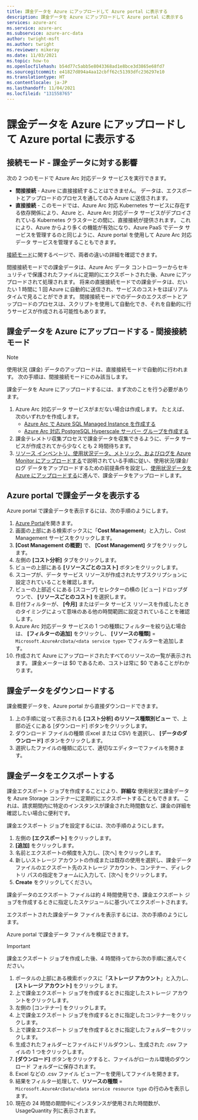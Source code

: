 ```yaml
---
title: 課金データを Azure にアップロードして Azure portal に表示する
description: 課金データを Azure にアップロードして Azure portal に表示する
services: azure-arc
ms.service: azure-arc
ms.subservice: azure-arc-data
author: twright-msft
ms.author: twright
ms.reviewer: mikeray
ms.date: 11/03/2021
ms.topic: how-to
ms.openlocfilehash: b54d77c5abb5e8043368ad1e8bce3d3865e68fd7
ms.sourcegitcommit: e41827d894a4aa12cbff62c51393dfc236297e10
ms.translationtype: HT
ms.contentlocale: ja-JP
ms.lasthandoff: 11/04/2021
ms.locfileid: "131558765"
---
```

# <a name="upload-billing-data-to-azure-and-view-it-in-the-azure-portal"></a>課金データを Azure にアップロードして Azure portal に表示する




## <a name="connectivity-modes---implications-for-billing-data"></a>接続モード - 課金データに対する影響

次の 2 つのモードで Azure Arc 対応データ サービスを実行できます。

- **間接接続** - Azure に直接接続することはできません。 データは、エクスポートとアップロードのプロセスを通してのみ Azure に送信されます。
- **直接接続** - このモードでは、Azure Arc 対応 Kubernetes サービスに存在する依存関係により、Azure と、Azure Arc 対応データ サービスがデプロイされている Kubernetes クラスターとの間に、直接接続が提供されます。 これにより、Azure からより多くの機能が有効になり、Azure PaaS でデータ サービスを管理するのと同じように、Azure portal を使用して Azure Arc 対応データ サービスを管理することもできます。  

[接続モード](./connectivity.md)に関するページで、両者の違いの詳細を確認できます。

間接接続モードでの課金データは、Azure Arc データ コントローラーからセキュリティで保護されたファイルに定期的にエクスポートされた後、Azure にアップロードされて処理されます。  将来の直接接続モードでの課金データは、だいたい 1 時間に 1 回 Azure に自動的に送信され、サービスのコストをほぼリアルタイムで見ることができます。 間接接続モードでのデータのエクスポートとアップロードのプロセスは、スクリプトを使用して自動化でき、それを自動的に行うサービスが作成される可能性もあります。

## <a name="upload-billing-data-to-azure---indirectly-connected-mode"></a>課金データを Azure にアップロードする - 間接接続モード

> [!NOTE]
> 使用状況 (課金) データのアップロードは、直接接続モードで自動的に行われます。 次の手順は、間接接続モードにのみ該当します。 

課金データを Azure にアップロードするには、まず次のことを行う必要があります。

1. Azure Arc 対応データ サービスがまだない場合は作成します。 たとえば、次のいずれかを作成します。
   - [Azure Arc で Azure SQL Managed Instance を作成する](create-sql-managed-instance.md)
   - [Azure Arc 対応 PostgreSQL Hyperscale サーバー グループを作成する](create-postgresql-hyperscale-server-group.md)
2. 課金テレメトリ収集プロセスで課金データを収集できるように、データ サービスが作成されてから少なくとも 2 時間待ちます。
3. [リソース インベントリ、使用状況データ、メトリック、およびログを Azure Monitor にアップロードする](upload-metrics-and-logs-to-azure-monitor.md)で説明されている手順に従い、使用状況/課金/ログ データをアップロードするための前提条件を設定し、[使用状況データを Azure にアップロードする](upload-usage-data.md)に進んで、課金データをアップロードします。 


## <a name="view-billing-data-in-azure-portal"></a>Azure portal で課金データを表示する

Azure portal で課金データを表示するには、次の手順のようにします。

1. [Azure Portal](https://portal.azure.com)を開きます。
1. 画面の上部にある検索ボックスに「**Cost Management**」と入力し、Cost Management サービスをクリックします。
1. **[Cost Management の概要]** で、 **[Cost Management]** タブをクリックします。
1. 左側の **[コスト分析]** タブをクリックします。
1. ビューの上部にある **[リソースごとのコスト]** ボタンをクリックします。
1. スコープが、データ サービス リソースが作成されたサブスクリプションに設定されていることを確認します。
1. ビューの上部近くにある [スコープ] セレクターの横の [ビュー] ドロップダウンで、 **[リソースごとのコスト]** を選択します。
1. 日付フィルターが、 **[今月]** またはデータ サービス リソースを作成したときのタイミングによって意味のある他の時間範囲に設定されていることを確認します。
1. Azure Arc 対応データ サービスの 1 つの種類にフィルターを絞り込む場合は、 **[フィルターの追加]** をクリックし、 **[リソースの種類]**  = `Microsoft.AzureArcData/<data service type>` でフィルターを追加します。
1. 作成されて Azure にアップロードされたすべてのリソースの一覧が表示されます。 課金メーターは $0 であるため、コストは常に $0 であることがわかります。

## <a name="download-billing-data"></a>課金データをダウンロードする

課金概要データを、Azure portal から直接ダウンロードできます。

1. 上の手順に従って表示される **[コスト分析] のリソース種類別ビュー** で、上部の近くにある [ダウンロード] ボタンをクリックします。
1. ダウンロード ファイルの種類 (Excel または CSV) を選択し、 **[データのダウンロード]** ボタンをクリックします。
1. 選択したファイルの種類に応じて、適切なエディターでファイルを開きます。

## <a name="export-billing-data"></a>課金データをエクスポートする

課金エクスポート ジョブを作成することにより、**詳細な** 使用状況と課金データを Azure Storage コンテナーに定期的にエクスポートすることもできます。 これは、請求期間内に特定のインスタンスが課金された時間数など、課金の詳細を確認したい場合に便利です。

課金エクスポート ジョブを設定するには、次の手順のようにします。

1. 左側の **[エクスポート]** をクリックします。
1. **[追加]** をクリックします。
1. 名前とエクスポートの頻度を入力し、[次へ] をクリックします。
1. 新しいストレージ アカウントの作成または既存の使用を選択し、課金データ ファイルのエクスポート先のストレージ アカウント、コンテナー、ディレクトリ パスの指定をフォームに入力して、[次へ] をクリックします。
1. **Create** をクリックしてください。

課金データのエクスポート ファイルは約 4 時間使用でき、課金エクスポート ジョブを作成するときに指定したスケジュールに基づいてエクスポートされます。

エクスポートされた課金データ ファイルを表示するには、次の手順のようにします。

Azure portal で課金データ ファイルを検証できます。 

> [!IMPORTANT]
> 課金エクスポート ジョブを作成した後、4 時間待ってから次の手順に進んでください。

1. ポータルの上部にある検索ボックスに「**ストレージ アカウント**」と入力し、 **[ストレージ アカウント]** をクリックし ます。
3. 上で課金エクスポート ジョブを作成するときに指定したストレージ アカウントをクリックします。
4. 左側の [コンテナー] をクリックします。
5. 上で課金エクスポート ジョブを作成するときに指定したコンテナーをクリックします。
6. 上で課金エクスポート ジョブを作成するときに指定したフォルダーをクリックします。
7. 生成されたフォルダーとファイルにドリルダウンし、生成された .csv ファイルの 1 つをクリックします。
8. **[ダウンロード]** ボタンをクリックすると、ファイルがローカル環境のダウンロード フォルダーに保存されます。
9. Excel などの .csv ファイル ビューアーを使用してファイルを開きます。
10. 結果をフィルター処理して、**リソースの種類** = `Microsoft.AzureArcData/<data service resource type` の行のみを表示します。
11. 現在の 24 時間の期間中にインスタンスが使用された時間数が、UsageQuantity 列に表示されます。
